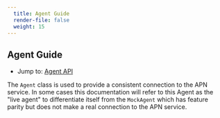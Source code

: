 ```yaml
---
  title: Agent Guide
  render-file: false
  weight: 15
---
```


## Agent Guide

- Jump to: [Agent API](#header-agent_api)

The `Agent` class is used to provide a consistent connection to the APN service. In some cases
this documentation will refer to this Agent as the "live agent" to differentiate itself from the
`MockAgent` which has feature parity but does not make a real connection to the APN service.
